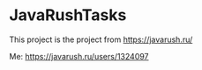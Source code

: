 # JavaRushTasks

This project is the project from https://javarush.ru/

Me: https://javarush.ru/users/1324097

